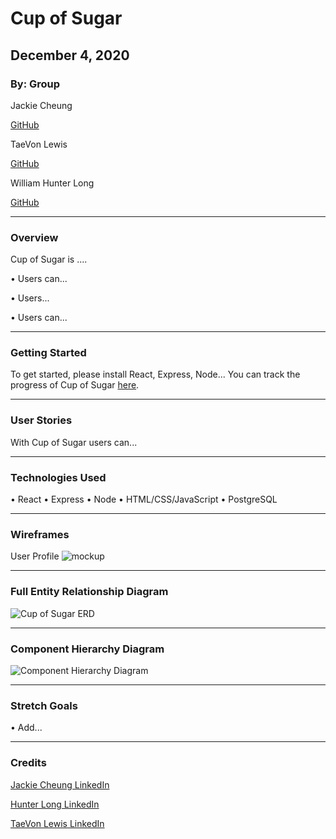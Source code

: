 # Cup of Sugar

## December 4, 2020

### By: Group

Jackie Cheung

[GitHub](https://github.com/jackcheung56)

TaeVon Lewis

[GitHub](https://github.com/lewist13)

William Hunter Long

[GitHub](https://github.com/whlong1)
*** 

### Overview

Cup of Sugar is ....

• Users can...

• Users...

• Users can...

---


### Getting Started

To get started, please install React, Express, Node... 
You can track the progress of Cup of Sugar [here](https://trello.com/b/BRWvHTLO/cup-of-sugar). 

***

### User Stories

With Cup of Sugar users can...

***

### Technologies Used

• React
• Express
• Node
• HTML/CSS/JavaScript
• PostgreSQL

---

### Wireframes

User Profile
![mockup](https://i.imgur.com/AoIOBCh.png)

---

### Full Entity Relationship Diagram

![Cup of Sugar ERD](https://i.imgur.com/IPuCKwr.png)

---

### Component Hierarchy Diagram

![Component Hierarchy Diagram](link)

---


### Stretch Goals

• Add...

---

### Credits


[Jackie Cheung LinkedIn](https://www.linkedin.com/in/jackiecheung/)

[Hunter Long LinkedIn](https://www.linkedin.com/in/william-hunter-long/)

[TaeVon Lewis LinkedIn](https://www.linkedin.com/in/taevonlewis/)




